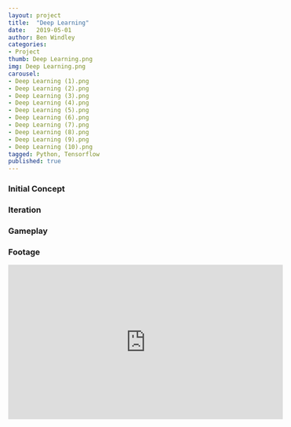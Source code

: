 ```yaml
---
layout: project
title:  "Deep Learning"
date:   2019-05-01
author: Ben Windley
categories:
- Project
thumb: Deep Learning.png
img: Deep Learning.png
carousel:
- Deep Learning (1).png
- Deep Learning (2).png
- Deep Learning (3).png
- Deep Learning (4).png
- Deep Learning (5).png
- Deep Learning (6).png
- Deep Learning (7).png
- Deep Learning (8).png
- Deep Learning (9).png
- Deep Learning (10).png
tagged: Python, Tensorflow
published: true
---
```


### Initial Concept



### Iteration



### Gameplay



### Footage

<p style="text-align: center">
<iframe width="560" height="315" src="https://www.youtube.com/embed/Id_QHFOpT5Y?rel=0&amp;showinfo=0" frameborder="0" allow="autoplay; encrypted-media" allowfullscreen></iframe>
</p>